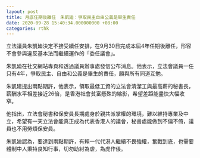 ```yaml
---
layout: post
title: 月底任期後離任　朱凱廸：爭取民主自由公義是畢生責任
date: 2020-09-28 15:40:34.000000000 +08:00
categories: rthk
---
```


立法議員朱凱廸決定不接受續任安排，在9月30日完成本屆4年任期後離任，形容不會參與違反基本法而繼續運作的「委任議會」。

朱凱廸在社交網站專頁和透過議員辦事處發信公布消息。他表示，立法會議員一任只有4年，爭取民主、自由和公義是畢生的責任，願與所有同道互勉。

朱凱建提出兩點期許，他表示，領取最低工資的立法會清潔工與最高薪的秘書長，薪酬水平相差接近26倍，是香港社會貧富懸殊的縮影，希望差距能盡快大幅收窄。

他指出，立法會秘書和保安員長期處身於親共派掌權的環境，難以維持專業及中立，希望有一天立法會能真正成為代表香港人的議會，秘書處能做到不偏不倚，議員也不用勞煩保安員。

朱凱廸認為，要達到兩點期許，有賴一代代港人繼續不畏強權，奮戰到底，也需要體制中人秉持良知行事，切勿助紂為虐，為虎作倀。
